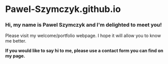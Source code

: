 # Pawel-Szymczyk.github.io

### Hi, my name is Pawel Szymczyk and I'm delighted to meet you!

Please visit my welcome/portfolio webpage. 
I hope it will allow you to know me better.

**If you would like to say hi to me, please use a contact form you can find on my page.**
